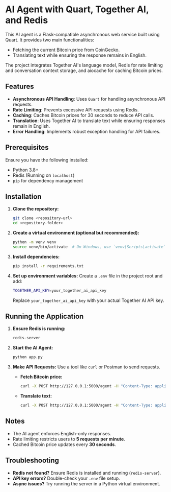 # AI Agent with Quart, Together AI, and Redis

This AI agent is a Flask-compatible asynchronous web service built using Quart. It provides two main functionalities:

- Fetching the current Bitcoin price from CoinGecko.
- Translating text while ensuring the response remains in English.

The project integrates Together AI's language model, Redis for rate limiting and conversation context storage, and aiocache for caching Bitcoin prices.

## Features

- **Asynchronous API Handling**: Uses `Quart` for handling asynchronous API requests.
- **Rate Limiting**: Prevents excessive API requests using Redis.
- **Caching**: Caches Bitcoin prices for 30 seconds to reduce API calls.
- **Translation**: Uses Together AI to translate text while ensuring responses remain in English.
- **Error Handling**: Implements robust exception handling for API failures.

## Prerequisites

Ensure you have the following installed:

- Python 3.8+
- Redis (Running on `localhost`)
- `pip` for dependency management

## Installation

1. **Clone the repository:**
   ```sh
   git clone <repository-url>
   cd <repository-folder>
   ```
2. **Create a virtual environment (optional but recommended):**
   ```sh
   python -m venv venv
   source venv/bin/activate  # On Windows, use `venv\Scripts\activate`
   ```
3. **Install dependencies:**
   ```sh
   pip install -r requirements.txt
   ```
4. **Set up environment variables:**
   Create a `.env` file in the project root and add:
   ```sh
   TOGETHER_API_KEY=your_together_ai_api_key
   ```
   Replace `your_together_ai_api_key` with your actual Together AI API key.

## Running the Application

1. **Ensure Redis is running:**
   ```sh
   redis-server
   ```
2. **Start the AI Agent:**
   ```sh
   python app.py
   ```
3. **Make API Requests:**
   Use a tool like `curl` or Postman to send requests.

   - **Fetch Bitcoin price:**
     ```sh
     curl -X POST http://127.0.0.1:5000/agent -H "Content-Type: application/json" -d '{"user_id": "123", "action": "price"}'
     ```
   - **Translate text:**
     ```sh
     curl -X POST http://127.0.0.1:5000/agent -H "Content-Type: application/json" -d '{"user_id": "123", "action": "translate", "text": "Hola, cómo estás?", "target_language": "English"}'
     ```

## Notes

- The AI agent enforces English-only responses.
- Rate limiting restricts users to **5 requests per minute**.
- Cached Bitcoin price updates every **30 seconds**.

## Troubleshooting

- **Redis not found?** Ensure Redis is installed and running (`redis-server`).
- **API key errors?** Double-check your `.env` file setup.
- **Async issues?** Try running the server in a Python virtual environment.